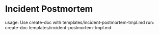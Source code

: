 # Incident Postmortem

usage: Use create-doc with templates/incident-postmortem-tmpl.md
run: create-doc templates/incident-postmortem-tmpl.md
